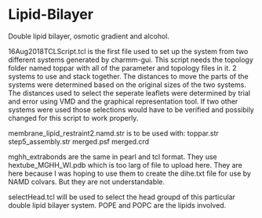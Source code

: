 # Lipid-Bilayer
Double lipid bilayer, osmotic gradient and alcohol.

16Aug2018TCLScript.tcl is the first file used to set up the system from two different systems generated by charmm-gui.
This script needs the topology folder named toppar with all of the parameter and topology files in it.
2 systems to use and stack together.
The distances to move the parts of the systems were determined based on the original sizes of the two systems.
The distances used to select the seperate leaflets were determined by trial and error using VMD and the graphical representation tool.
If two other systems were used those selections would have to be verified and possibily changed for this script to work properly.

membrane_lipid_restraint2.namd.str is to be used with:
toppar.str
step5_assembly.str
merged.psf
merged.crd

mghh_extrabonds are the same in pearl and tcl format. They use hextube_MGHH_WI.pdb which is too larg of file to upload here. They are here because I was hoping to use them to create the dihe.txt file for use by NAMD colvars. But they are not understandable.

selectHead.tcl will be used to select the head groupd of this particular double lipid bilayer system. POPE and POPC are the lipids involved.
